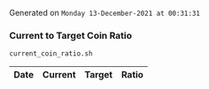 Generated on `Monday 13-December-2021 at 00:31:31`

### Current to Target Coin Ratio
`current_coin_ratio.sh`

Date|Current|Target|Ratio
---|---|---|---
